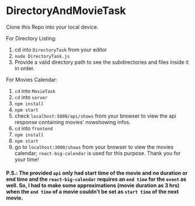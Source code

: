 # DirectoryAndMovieTask

Clone this Repo into your local device.

For Directory Listing:
1) cd into `DirectoryTask` from your editor
2) `node DirectoryTask.js`
3) Provide a valid directory path to see the subdirectories and files inside it in order.

For Movies Calendar:
1) `cd` into `MovieTask`
2) `cd` into `server`
3) `npm install`
4) `npm start`
5) check `localhost:5000/api/shows` from your browser to view the api response containing movies' nowshowing infos.
6) `cd` into `frontend`
7) `npm install`
8) `npm start`
9) go to `localhost:3000/shows` from your browser to view the movies calendar; `react-big-calendar` is used for this purpose.
Thank you for your time!

#### P.S.: The provided `api` only had start time of the movie and no duration or end time and the `react-big-calendar` requires an `end time` for the `event` as well. So, I had to make some approximations (movie duration as 3 hrs) when the `end time` of a movie couldn’t be set as `start time` of the next movie.
